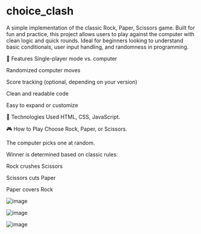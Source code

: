 # choice_clash
A simple implementation of the classic Rock, Paper, Scissors game. Built for fun and practice, this project allows users to play against the computer with clean logic and quick rounds. Ideal for beginners looking to understand basic conditionals, user input handling, and randomness in programming.

🔧 Features
Single-player mode vs. computer

Randomized computer moves

Score tracking (optional, depending on your version)

Clean and readable code

Easy to expand or customize

🚀 Technologies Used
HTML, CSS, JavaScript.


🎮 How to Play
Choose Rock, Paper, or Scissors.

The computer picks one at random.

Winner is determined based on classic rules:

Rock crushes Scissors

Scissors cuts Paper

Paper covers Rock

![image](https://github.com/user-attachments/assets/56ba40e3-e6eb-4a2c-8418-282e4b5de660)

![image](https://github.com/user-attachments/assets/34113259-97c3-4959-814c-77491d53694d)

![image](https://github.com/user-attachments/assets/410846ad-31ee-4784-b5f5-4a1f3c26c1e4)


